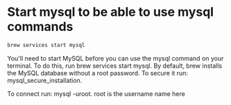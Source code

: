 
# Start mysql to be able to use mysql commands


```sh
brew services start mysql
```


You'll need to start MySQL before you can use the mysql command on your terminal. To do this, run brew services start mysql. By default, brew installs the MySQL database without a root password. To secure it run: mysql_secure_installation.

To connect run: mysql -uroot. root is the username name here


